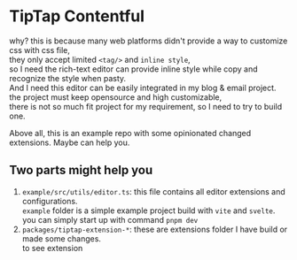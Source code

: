 # TipTap Contentful

why? this is because many web platforms didn't provide a way to customize css with css file,   
they only accept limited `<tag/>` and `inline style`,  
so I need the rich-text editor can provide inline style while copy and recognize the style when pasty.  
And I need this editor can be easily integrated in my blog & email project.  
the project must keep opensource and high customizable,  
there is not so much fit project for my requirement, 
so I need to try to build one.

Above all, this is an example repo with some opinionated changed extensions. Maybe can help you.

## Two parts might help you

1. `example/src/utils/editor.ts`: 
   this file contains all editor extensions and configurations.   
   `example` folder is a simple example project build with `vite` and `svelte`.  
   you can simply start up with command `pnpm dev`
2. `packages/tiptap-extension-*`: 
   these are extensions folder I have build or made some changes.  
   to see extension 
